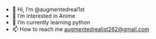 - 👋 Hi, I’m @augmentedreal1st
- 👀 I’m interested in Anime
- 🌱 I’m currently learning python
- 📫 How to reach me augmentedrealist262@gmail.com

<!---
augmentedreal1st/augmentedreal1st is a ✨ special ✨ repository because its `README.md` (this file) appears on your GitHub profile.
You can click the Preview link to take a look at your changes.
--->

